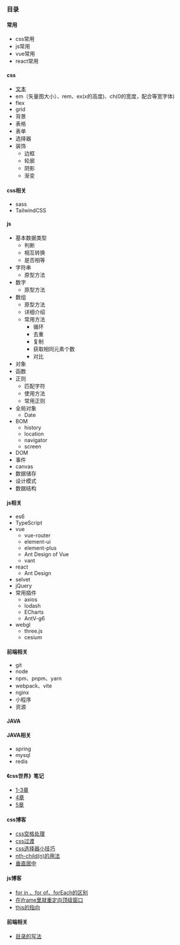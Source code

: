 ### 目录
#### 常用
* css常用
* js常用
* vue常用
* react常用
#### css
* [文本](./css/1.文本.md)
* em（矢量图大小）、rem、ex(x的高度)、ch(0的宽度，配合等宽字体)
* flex
* grid
* 背景
* 表格
* 表单
* 选择器
* 装饰
  * 边框
  * 轮廓
  * 阴影
  * 渐变
#### css相关
* sass
* TailwindCSS 
#### js
* 基本数据类型
  * 判断
  * 相互转换
  * 是否相等
* 字符串
  * 原型方法
* 数字
  * 原型方法
* 数组
  * 原型方法
  * 详细介绍
  * 常用方法
    * 循环
    * 去重
    * 复制
    * 获取相同元素个数
    * 对比
* 对象
* 函数
* 正则
  * 匹配字符
  * 使用方法
  * 常用正则
* 全局对象
  * Date
* BOM
  * history
  * location
  * navigator
  * screen
* DOM
* 事件
* canvas
* 数据储存
* 设计模式
* 数据结构
#### js相关
* es6
* TypeScript
* vue
  * vue-router
  * element-ui
  * element-plus
  * Ant Design of Vue
  * vant
* react
  * Ant Design
* selvet
* jQuery
* 常用插件
  * axios
  * lodash
  * ECharts
  * AntV-g6
* webgl
  * three.js
  * cesium
#### 前端相关
* git
* node
* npm、pnpm、yarn
* webpack、vite
* nginx
* 小程序
* 资源
#### JAVA
#### JAVA相关
* spring
* mysql
* redis
#### 《css世界》笔记
* [1-3章](./cssWord/3/README.md)
* [4章](./cssWord/4/README.md)
* [5章](./cssWord/5/README.md)
#### css博客
* [css空格处理](./css/css空格处理.md)
* [css过渡](./css/css过渡.md)
* [css选择器小技巧](./css/css选择器巧用.md)
* [nth-child(n)的用法](./css/nth-child(n).md)
* [垂直居中](./css/垂直居中.md)
#### js博客
* [for in 、for of、forEach的区别](./js/for...in、for...of.md)
* [在iframe里就重定向顶级窗口](./js/在iframe里就重定向顶级窗口.md)
* [this的指向](./js/this.md)
#### 前端相关
* [目录的写法](./other/目录的写法.md)

